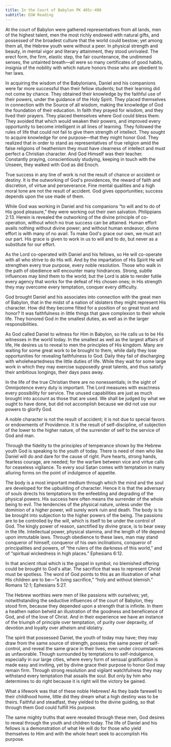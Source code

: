 ```yaml
---
title: In the Court of Babylon PK 485c-490
subtitle: EGW Reading
---
```


At the court of Babylon were gathered representatives from all lands, men of the highest talent, men the most richly endowed with natural gifts, and possessed of the broadest culture that the world could bestow; yet among them all, the Hebrew youth were without a peer. In physical strength and beauty, in mental vigor and literary attainment, they stood unrivaled. The erect form, the firm, elastic step, the fair countenance, the undimmed senses, the untainted breath—all were so many certificates of good habits, insignia of the nobility with which nature honors those who are obedient to her laws.

In acquiring the wisdom of the Babylonians, Daniel and his companions were far more successful than their fellow students; but their learning did not come by chance. They obtained their knowledge by the faithful use of their powers, under the guidance of the Holy Spirit. They placed themselves in connection with the Source of all wisdom, making the knowledge of God the foundation of their education. In faith they prayed for wisdom, and they lived their prayers. They placed themselves where God could bless them. They avoided that which would weaken their powers, and improved every opportunity to become intelligent in all lines of learning. They followed the rules of life that could not fail to give them strength of intellect. They sought to acquire knowledge for one purpose—that they might honor God. They realized that in order to stand as representatives of true religion amid the false religions of heathenism they must have clearness of intellect and must perfect a Christian character. And God Himself was their teacher. Constantly praying, conscientiously studying, keeping in touch with the Unseen, they walked with God as did Enoch.

True success in any line of work is not the result of chance or accident or destiny. It is the outworking of God's providences, the reward of faith and discretion, of virtue and perseverance. Fine mental qualities and a high moral tone are not the result of accident. God gives opportunities; success depends upon the use made of them.

While God was working in Daniel and his companions “to will and to do of His good pleasure,” they were working out their own salvation. Philippians 2:13. Herein is revealed the outworking of the divine principle of co-operation, without which no true success can be attained. Human effort avails nothing without divine power; and without human endeavor, divine effort is with many of no avail. To make God's grace our own, we must act our part. His grace is given to work in us to will and to do, but never as a substitute for our effort.

As the Lord co-operated with Daniel and his fellows, so He will co-operate with all who strive to do His will. And by the impartation of His Spirit He will strengthen every true purpose, every noble resolution. Those who walk in the path of obedience will encounter many hindrances. Strong, subtle influences may bind them to the world; but the Lord is able to render futile every agency that works for the defeat of His chosen ones; in His strength they may overcome every temptation, conquer every difficulty.

God brought Daniel and his associates into connection with the great men of Babylon, that in the midst of a nation of idolaters they might represent His character. How did they become fitted for a position of so great trust and honor? It was faithfulness in little things that gave complexion to their whole life. They honored God in the smallest duties, as well as in the larger responsibilities.

As God called Daniel to witness for Him in Babylon, so He calls us to be His witnesses in the world today. In the smallest as well as the largest affairs of life, He desires us to reveal to men the principles of His kingdom. Many are waiting for some great work to be brought to them, while daily they lose opportunities for revealing faithfulness to God. Daily they fail of discharging with wholeheartedness the little duties of life. While they wait for some large work in which they may exercise supposedly great talents, and thus satisfy their ambitious longings, their days pass away.

In the life of the true Christian there are no nonessentials; in the sight of Omnipotence every duty is important. The Lord measures with exactness every possibility for service. The unused capabilities are just as much brought into account as those that are used. We shall be judged by what we ought to have done, but did not accomplish because we did not use our powers to glorify God.

A noble character is not the result of accident; it is not due to special favors or endowments of Providence. It is the result of self-discipline, of subjection of the lower to the higher nature, of the surrender of self to the service of God and man.

Through the fidelity to the principles of temperance shown by the Hebrew youth God is speaking to the youth of today. There is need of men who like Daniel will do and dare for the cause of right. Pure hearts, strong hands, fearless courage, are needed; for the warfare between vice and virtue calls for ceaseless vigilance. To every soul Satan comes with temptation in many alluring forms on the point of indulgence of appetite.

The body is a most important medium through which the mind and the soul are developed for the upbuilding of character. Hence it is that the adversary of souls directs his temptations to the enfeebling and degrading of the physical powers. His success here often means the surrender of the whole being to evil. The tendencies of the physical nature, unless under the dominion of a higher power, will surely work ruin and death. The body is to be brought into subjection to the higher powers of the being. The passions are to be controlled by the will, which is itself to be under the control of God. The kingly power of reason, sanctified by divine grace, is to bear sway in the life. Intellectual power, physical stamina, and the length of life depend upon immutable laws. Through obedience to these laws, man may stand conqueror of himself, conqueror of his own inclinations, conqueror of principalities and powers, of “the rulers of the darkness of this world,” and of “spiritual wickedness in high places.” Ephesians 6:12.

In that ancient ritual which is the gospel in symbol, no blemished offering could be brought to God's altar. The sacrifice that was to represent Christ must be spotless. The word of God points to this as an illustration of what His children are to be—“a living sacrifice,” “holy and without blemish.” Romans 12:1; Ephesians 5:27.

The Hebrew worthies were men of like passions with ourselves; yet, notwithstanding the seductive influences of the court of Babylon, they stood firm, because they depended upon a strength that is infinite. In them a heathen nation beheld an illustration of the goodness and beneficence of God, and of the love of Christ. And in their experience we have an instance of the triumph of principle over temptation, of purity over depravity, of devotion and loyalty over atheism and idolatry.

The spirit that possessed Daniel, the youth of today may have; they may draw from the same source of strength, possess the same power of self-control, and reveal the same grace in their lives, even under circumstances as unfavorable. Though surrounded by temptations to self-indulgence, especially in our large cities, where every form of sensual gratification is made easy and inviting, yet by divine grace their purpose to honor God may remain firm. Through strong resolution and vigilant watchfulness they may withstand every temptation that assails the soul. But only by him who determines to do right because it is right will the victory be gained.

What a lifework was that of these noble Hebrews! As they bade farewell to their childhood home, little did they dream what a high destiny was to be theirs. Faithful and steadfast, they yielded to the divine guiding, so that through them God could fulfill His purpose.

The same mighty truths that were revealed through these men, God desires to reveal through the youth and children today. The life of Daniel and his fellows is a demonstration of what He will do for those who yield themselves to Him and with the whole heart seek to accomplish His purpose.